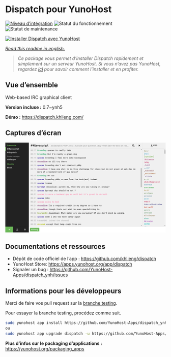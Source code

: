 <!--
N.B.: This README was automatically generated by https://github.com/YunoHost/apps/tree/master/tools/README-generator
It shall NOT be edited by hand.
-->

# Dispatch pour YunoHost

[![Niveau d’intégration](https://dash.yunohost.org/integration/dispatch.svg)](https://dash.yunohost.org/appci/app/dispatch) ![Statut du fonctionnement](https://ci-apps.yunohost.org/ci/badges/dispatch.status.svg) ![Statut de maintenance](https://ci-apps.yunohost.org/ci/badges/dispatch.maintain.svg)

[![Installer Dispatch avec YunoHost](https://install-app.yunohost.org/install-with-yunohost.svg)](https://install-app.yunohost.org/?app=dispatch)

*[Read this readme in english.](./README.md)*

> *Ce package vous permet d’installer Dispatch rapidement et simplement sur un serveur YunoHost.
Si vous n’avez pas YunoHost, regardez [ici](https://yunohost.org/#/install) pour savoir comment l’installer et en profiter.*

## Vue d’ensemble

Web-based IRC graphical client


**Version incluse :** 0.7~ynh5

**Démo :** https://dispatch.khlieng.com/

## Captures d’écran

![Capture d’écran de Dispatch](./doc/screenshots/screenshot.png)

## Documentations et ressources

* Dépôt de code officiel de l’app : <https://github.com/khlieng/dispatch>
* YunoHost Store: <https://apps.yunohost.org/app/dispatch>
* Signaler un bug : <https://github.com/YunoHost-Apps/dispatch_ynh/issues>

## Informations pour les développeurs

Merci de faire vos pull request sur la [branche testing](https://github.com/YunoHost-Apps/dispatch_ynh/tree/testing).

Pour essayer la branche testing, procédez comme suit.

``` bash
sudo yunohost app install https://github.com/YunoHost-Apps/dispatch_ynh/tree/testing --debug
ou
sudo yunohost app upgrade dispatch -u https://github.com/YunoHost-Apps/dispatch_ynh/tree/testing --debug
```

**Plus d’infos sur le packaging d’applications :** <https://yunohost.org/packaging_apps>